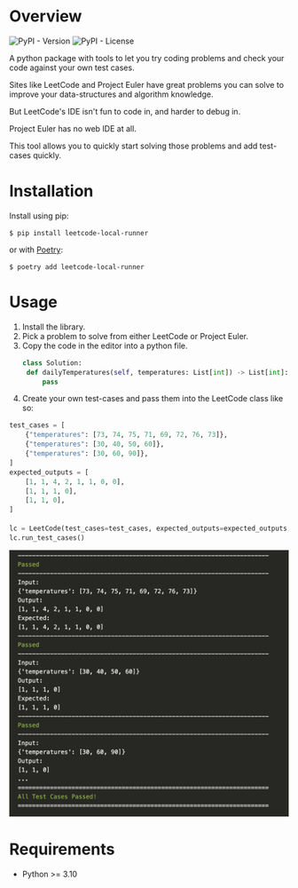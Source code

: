 # Overview
![PyPI - Version](https://img.shields.io/pypi/v/leetcode-local-runner)
![PyPI - License](https://img.shields.io/pypi/l/leetcode-local-runner)

A python package with tools to let you try coding problems and check your code against your own test cases.

Sites like LeetCode and Project Euler have great problems you can solve to improve your data-structures and algorithm knowledge.

But LeetCode's IDE isn't fun to code in, and harder to debug in.

Project Euler has no web IDE at all.

This tool allows you to quickly start solving those problems and add test-cases quickly.

# Installation

Install using pip:

```text
$ pip install leetcode-local-runner
```

or with [Poetry](https://python-poetry.org/):

```text
$ poetry add leetcode-local-runner
```

# Usage

1. Install the library.
2. Pick a problem to solve from either LeetCode or Project Euler.
3. Copy the code in the editor into a python file.
   ```py
   class Solution:
    def dailyTemperatures(self, temperatures: List[int]) -> List[int]:
        pass
   ```
4. Create your own test-cases and pass them into the LeetCode class like so:
```py
test_cases = [
    {"temperatures": [73, 74, 75, 71, 69, 72, 76, 73]},
    {"temperatures": [30, 40, 50, 60]},
    {"temperatures": [30, 60, 90]},
]
expected_outputs = [
    [1, 1, 4, 2, 1, 1, 0, 0],
    [1, 1, 1, 0],
    [1, 1, 0],
]

lc = LeetCode(test_cases=test_cases, expected_outputs=expected_outputs, fn=Solution().isSameTree)
lc.run_test_cases()
```
![Run Test Cases Output](docs/assets/output.png "Run Test Cases Output")

# Requirements
- Python >= 3.10
